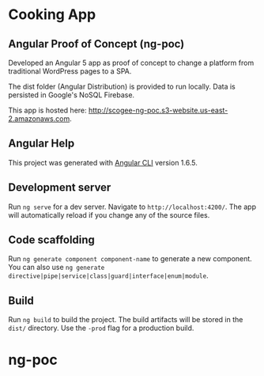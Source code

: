 # Cooking App
## Angular Proof of Concept (ng-poc)

Developed an Angular 5 app as proof of concept to change a platform from traditional WordPress pages to a SPA.

The dist folder (Angular Distribution) is provided to run locally. Data is persisted in Google's NoSQL Firebase.

This app is hosted here: http://scogee-ng-poc.s3-website.us-east-2.amazonaws.com.

## Angular Help

This project was generated with [Angular CLI](https://github.com/angular/angular-cli) version 1.6.5.

## Development server

Run `ng serve` for a dev server. Navigate to `http://localhost:4200/`. The app will automatically reload if you change any of the source files.

## Code scaffolding

Run `ng generate component component-name` to generate a new component. You can also use `ng generate directive|pipe|service|class|guard|interface|enum|module`.

## Build

Run `ng build` to build the project. The build artifacts will be stored in the `dist/` directory. Use the `-prod` flag for a production build.

# ng-poc
